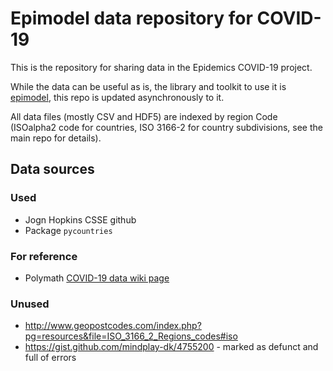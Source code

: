 # Epimodel data repository for COVID-19

This is the repository for sharing data in the Epidemics COVID-19 project.

While the data can be useful as is, the library and toolkit to use it is [epimodel](https://github.com/epidemics/epimodel), this repo is updated asynchronously to it.

All data files (mostly CSV and HDF5) are indexed by region Code (ISOalpha2 code for countries, ISO 3166-2 for country subdivisions, see the main repo for details).

## Data sources

### Used

* Jogn Hopkins CSSE github
* Package `pycountries`

### For reference

* Polymath [COVID-19 data wiki page](http://michaelnielsen.org/polymath1/index.php?title=COVID-19_dataset_clearinghouse)

### Unused

* http://www.geopostcodes.com/index.php?pg=resources&file=ISO_3166_2_Regions_codes#iso
* https://gist.github.com/mindplay-dk/4755200 - marked as defunct and full of errors
